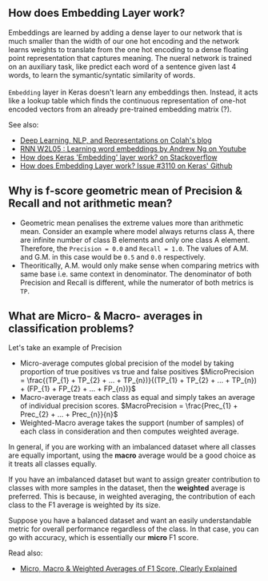 How does Embedding Layer work?
------------------------------
Embeddings are learned by adding a dense layer to our network that is much smaller than the width of our one hot encoding and the network learns weights to translate from the one hot encoding to a dense floating point representation that captures meaning. The nueral network is trained on an auxiliary task, like predict each word of a sentence given last 4 words, to learn the symantic/syntatic similarity of words.\
\
`Embedding` layer in Keras doesn't learn any embeddings then. Instead, it acts like a lookup table which finds the continuous representation of one-hot encoded vectors from an already pre-trained embedding matrix (?).

See also:
 - [Deep Learning, NLP, and Representations on Colah's blog](http://colah.github.io/posts/2014-07-NLP-RNNs-Representations/)
 - [RNN W2L05 : Learning word embeddings by Andrew Ng on Youtube](https://www.youtube.com/watch?v=xtPXjvwCt64)
 - [How does Keras 'Embedding' layer work? on Stackoverflow](https://stats.stackexchange.com/a/305032)
 - [How does Embedding Layer work? Issue #3110 on Keras' Github](https://github.com/keras-team/keras/issues/3110#issuecomment-345153450)


Why is f-score geometric mean of Precision & Recall and not arithmetic mean?
----------------------------------------------------------------------------
 - Geometric mean penalises the extreme values more than arithmetic mean. Consider an example where model always returns class A, there are infinite number of class B elements and only one class A element. Therefore, the `Precision = 0.0` and `Recall = 1.0`. The values of A.M. and G.M. in this case would be `0.5` and `0.0` respectively.
 - Theoritically, A.M. would only make sense when comparing metrics with same base i.e. same context in denominator. The denominator of both Precision and Recall is different, while the numerator of both metrics is `TP`.


What are Micro- & Macro- averages in classification problems?
-------------------------------------------------------------
Let's take an example of Precision
 - Micro-average computes global precision of the model by taking proportion of true positives vs true and false positives
$MicroPrecision = \frac{(TP_{1} + TP_{2} + ... + TP_{n})}{(TP_{1} + TP_{2} + ... + TP_{n}) + (FP_{1} + FP_{2} + ... + FP_{n})}$
 - Macro-average treats each class as equal and simply takes an average of individual precision scores.
$MacroPrecision = \frac{Prec_{1} + Prec_{2} + ... + Prec_{n}}{n}$
 - Weighted-Macro average takes the support (number of samples) of each class in consideration and then computes weighted average.

In general, if you are working with an imbalanced dataset where all classes are equally important, using the  **macro** average would be a good choice as it treats all classes equally. 

If you have an imbalanced dataset but want to assign greater contribution to classes with more samples in the dataset, then the **weighted** average is preferred. This is because, in weighted averaging, the contribution of each class to the F1 average is weighted by its size.

Suppose you have a balanced dataset and want an easily understandable metric for overall performance regardless of the class. In that case, you can go with accuracy, which is essentially our  **micro**  F1 score.

Read also:
 - [Micro, Macro & Weighted Averages of F1 Score, Clearly Explained](https://towardsdatascience.com/micro-macro-weighted-averages-of-f1-score-clearly-explained-b603420b292f)


